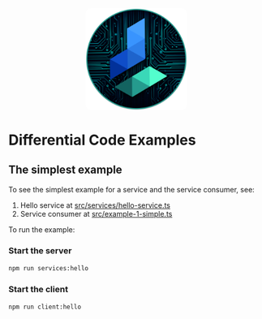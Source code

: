 <p align="center">
  <img src="./assets/logo.png" width="200" style="border-radius: 10px" />
</p>

# Differential Code Examples

## The simplest example

To see the simplest example for a service and the service consumer, see:

1. Hello service at [src/services/hello-service.ts](./src/services/hello-service.ts)
2. Service consumer at [src/example-1-simple.ts](./src/example-1-simple.ts)

To run the example:

### Start the server

```bash
npm run services:hello
```

### Start the client

```bash
npm run client:hello
```